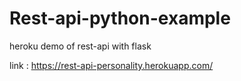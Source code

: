 # Rest-api-python-example
heroku demo of rest-api with flask



link : https://rest-api-personality.herokuapp.com/
